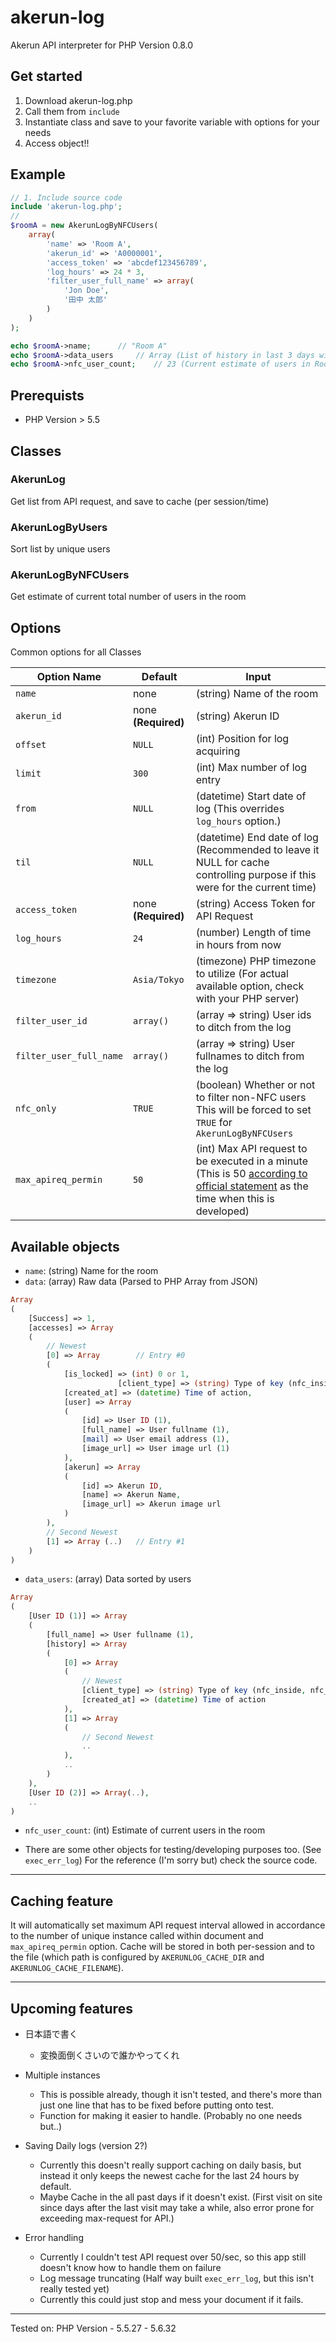 # akerun-log
Akerun API interpreter for PHP
Version 0.8.0

## Get started

1. Download akerun-log.php
2. Call them from `include`
3. Instantiate class and save to your favorite variable with options for your needs
4. Access object!!

## Example

```php
// 1. Include source code
include 'akerun-log.php';
// 
$roomA = new AkerunLogByNFCUsers(
	array(
		'name' => 'Room A',
		'akerun_id' => 'A0000001',
		'access_token' => 'abcdef123456789',
		'log_hours' => 24 * 3,
		'filter_user_full_name' => array(
			'Jon Doe',
			'田中 太郎'
		)
	)
);

echo $roomA->name;		// "Room A"
echo $roomA->data_users		// Array (List of history in last 3 days without Mr.Jon and 田中-san)
echo $roomA->nfc_user_count;	// 23 (Current estimate of users in Room A besides Mr.Jon and 田中-san)
```

## Prerequists
- PHP Version > 5.5

## Classes
### AkerunLog
Get list from API request, and save to cache (per session/time)
### AkerunLogByUsers
Sort list by unique users
### AkerunLogByNFCUsers
Get estimate of current total number of users in the room

## Options
Common options for all Classes

| Option Name | Default | Input |
| ----------- | ------- | ----- |
| `name` | none | (string) Name of the room |
| `akerun_id` | none **(Required)** |  (string) Akerun ID |
| `offset` | `NULL` |  (int) Position for log acquiring |
| `limit` | `300` | (int) Max number of log entry |
| `from` | `NULL` | (datetime) Start date of log (This overrides `log_hours` option.) |
| `til` | `NULL` | (datetime) End date of log (Recommended to leave it NULL for cache controlling purpose if this were for the current time) |
| `access_token` | none **(Required)** |  (string) Access Token for API Request |
| `log_hours` | `24` | (number) Length of time in hours from now |
| `timezone` | `Asia/Tokyo` | (timezone) PHP timezone to utilize (For actual available option, check with your PHP server) |
| `filter_user_id` | `array()` | (array => string) User ids to ditch from the log |
| `filter_user_full_name` | `array()` | (array => string) User fullnames to ditch from the log |
| `nfc_only` | `TRUE` | (boolean) Whether or not to filter non-NFC users <br>This will be forced to set `TRUE` for `AkerunLogByNFCUsers` |
| `max_apireq_permin` | `50` | (int) Max API request to be executed in a minute (This is 50 [according to official statement](https://photosynth-inc.github.io/apidocs.html#api%E3%81%AE%E3%83%AA%E3%82%AF%E3%82%A8%E3%82%B9%E3%83%88%E5%88%B6%E9%99%90%E3%81%AF%E3%81%82%E3%82%8A%E3%81%BE%E3%81%99%E3%81%8B) as the time when this is developed)

## Available objects
- `name`: (string) Name for the room
- `data`: (array) Raw data (Parsed to PHP Array from JSON)
```php
Array
(
	[Success] => 1,
	[accesses] => Array
	(
		// Newest
		[0] => Array		// Entry #0
		(
			[is_locked] => (int) 0 or 1,
                    	[client_type] => (string) Type of key (nfc_inside, nfc_outside, hand, autolock..),
			[created_at] => (datetime) Time of action,
			[user] => Array
			(
			    [id] => User ID (1),
			    [full_name] => User fullname (1),
			    [mail] => User email address (1),
			    [image_url] => User image url (1)
			),
			[akerun] => Array
			(
			    [id] => Akerun ID,
			    [name] => Akerun Name,
			    [image_url] => Akerun image url
			)
		),
		// Second Newest
		[1] => Array (..)	// Entry #1
	)
)
```
- `data_users`: (array) Data sorted by users
```php
Array
(
	[User ID (1)] => Array
	(
		[full_name] => User fullname (1),
		[history] => Array
		(
			[0] => Array
			(
				// Newest
				[client_type] => (string) Type of key (nfc_inside, nfc_outside, hand, autolock..)
				[created_at] => (datetime) Time of action
			),
			[1] => Array
			(
				// Second Newest
				..
			),
			..
		)
	),
	[User ID (2)] => Array(..),
	..
)
```
- `nfc_user_count`: (int) Estimate of current users in the room

* There are some other objects for testing/developing purposes too. (See `exec_err_log`)
For the reference (I'm sorry but) check the source code.

- - - - - - - - - - - - - - - - - -

## Caching feature

It will automatically set maximum API request interval allowed in accordance to the number of unique instance called within document and `max_apireq_permin` option. Cache will be stored in both per-session and to the file (which path is configured by `AKERUNLOG_CACHE_DIR` and `AKERUNLOG_CACHE_FILENAME`).

- - - - - - - - - - - - - - - - - -

## Upcoming features

- 日本語で書く
	- 変換面倒くさいので誰かやってくれ

- Multiple instances
	- This is possible already, though it isn't tested, and there's more than just one line that has to be fixed before putting onto test.
	- Function for making it easier to handle. (Probably no one needs but..)

- Saving Daily logs (version 2?)
	- Currently this doesn't really support caching on daily basis, but instead it only keeps the newest cache for the last 24 hours by default.
	- Maybe Cache in the all past days if it doesn't exist. (First visit on site since days after the last visit may take a while, also error prone for exceeding max-request for API.)

- Error handling
	- Currently I couldn't test API request over 50/sec, so this app still doesn't know how to handle them on failure
	- Log message truncating (Half way built `exec_err_log`, but this isn't really tested yet)
	- Currently this could just stop and mess your document if it fails.

- - - - - - - - - - - - - - - - - -

Tested on:
PHP Version
	- 5.5.27
	- 5.6.32
